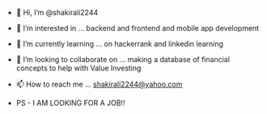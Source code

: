 - 👋 Hi, I’m @shakirali2244
- 👀 I’m interested in ... backend and frontend and mobile app development
- 🌱 I’m currently learning ... on hackerrank and linkedin learning
- 💞️ I’m looking to collaborate on ... making a database of financial concepts to help with Value Investing
- 📫 How to reach me ... shakirali2244@yahoo.com

- PS - I AM LOOKING FOR A JOB!! 

<!---
shakirali2244/shakirali2244 is a ✨ special ✨ repository because its `README.md` (this file) appears on your GitHub profile.
You can click the Preview link to take a look at your changes.
--->
